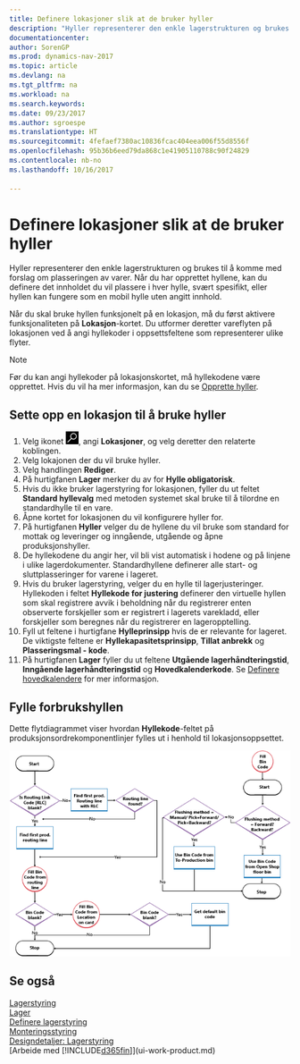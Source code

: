 ```yaml
---
title: Definere lokasjoner slik at de bruker hyller
description: "Hyller representerer den enkle lagerstrukturen og brukes til å komme med forslag om plasseringen av varer. Når du har opprettet hyllene, kan du definere det innholdet du vil plassere i hver hylle, svært spesifikt, eller hyllen kan fungere som en mobil hylle uten angitt innhold."
documentationcenter: 
author: SorenGP
ms.prod: dynamics-nav-2017
ms.topic: article
ms.devlang: na
ms.tgt_pltfrm: na
ms.workload: na
ms.search.keywords: 
ms.date: 09/23/2017
ms.author: sgroespe
ms.translationtype: HT
ms.sourcegitcommit: 4fefaef7380ac10836fcac404eea006f55d8556f
ms.openlocfilehash: 95b36b6eed79da868c1e41905110788c90f24829
ms.contentlocale: nb-no
ms.lasthandoff: 10/16/2017

---
```

# <a name="how-to-set-up-locations-to-use-bins"></a>Definere lokasjoner slik at de bruker hyller
Hyller representerer den enkle lagerstrukturen og brukes til å komme med forslag om plasseringen av varer. Når du har opprettet hyllene, kan du definere det innholdet du vil plassere i hver hylle, svært spesifikt, eller hyllen kan fungere som en mobil hylle uten angitt innhold.  

Når du skal bruke hyllen funksjonelt på en lokasjon, må du først aktivere funksjonaliteten på **Lokasjon**-kortet. Du utformer deretter vareflyten på lokasjonen ved å angi hyllekoder i oppsettsfeltene som representerer ulike flyter.  

> [!NOTE]  
>  Før du kan angi hyllekoder på lokasjonskortet, må hyllekodene være opprettet. Hvis du vil ha mer informasjon, kan du se [Opprette hyller](warehouse-how-to-create-individual-bins.md).  

## <a name="to-set-up-a-location-to-use-bins"></a>Sette opp en lokasjon til å bruke hyller  
1.  Velg ikonet ![Søk etter side eller rapport](media/ui-search/search_small.png "Søk etter side eller rapport"), angi **Lokasjoner**, og velg deretter den relaterte koblingen.  
2.  Velg lokajonen der du vil bruke hyller.  
3.  Velg handlingen **Rediger**.  
4.  På hurtigfanen **Lager** merker du av for **Hylle obligatorisk**.  
5.  Hvis du ikke bruker lagerstyring for lokasjonen, fyller du ut feltet **Standard hyllevalg** med metoden systemet skal bruke til å tilordne en standardhylle til en vare.  
6.  Åpne kortet for lokasjonen du vil konfigurere hyller for.
7.  På hurtigfanen **Hyller** velger du de hyllene du vil bruke som standard for mottak og leveringer og inngående, utgående og åpne produksjonshyller.  
8.  De hyllekodene du angir her, vil bli vist automatisk i hodene og på linjene i ulike lagerdokumenter. Standardhyllene definerer alle start- og sluttplasseringer for varene i lageret.  
9.  Hvis du bruker lagerstyring, velger du en hylle til lagerjusteringer. Hyllekoden i feltet **Hyllekode for justering** definerer den virtuelle hyllen som skal registrere avvik i beholdning når du registrerer enten observerte forskjeller som er registrert i lagerets varekladd, eller forskjeller som beregnes når du registrerer en lageropptelling.  
10. Fyll ut feltene i hurtigfane **Hylleprinsipp** hvis de er relevante for lageret. De viktigste feltene er **Hyllekapasitetsprinsipp**, **Tillat anbrekk** og **Plasseringsmal - kode**.  
11. På hurtigfanen **Lager** fyller du ut feltene **Utgående lagerhåndteringstid**, **Inngående lagerhåndteringstid** og **Hovedkalenderkode**. Se [Definere hovedkalendere](across-how-to-assign-base-calendars.md) for mer informasjon.

## <a name="filling-the-consumption-bin"></a>Fylle forbrukshyllen
Dette flytdiagrammet viser hvordan **Hyllekode**-feltet på produksjonsordrekomponentlinjer fylles ut i henhold til lokasjonsoppsettet.

![Flytskjema for hylle](media/binflow.png "BinFlow")  

## <a name="see-also"></a>Se også
[Lagerstyring](warehouse-manage-warehouse.md)  
[Lager](inventory-manage-inventory.md)  
[Definere lagerstyring](warehouse-setup-warehouse.md)     
[Monteringsstyring](assembly-assemble-items.md)    
[Designdetaljer: Lagerstyring](design-details-warehouse-management.md)  
[Arbeide med [!INCLUDE[d365fin](includes/d365fin_md.md)]](ui-work-product.md)

